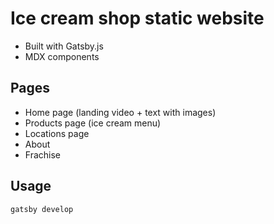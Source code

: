 # Ice cream shop static website

- Built with Gatsby.js
- MDX components

## Pages

- Home page (landing video + text with images)
- Products page (ice cream menu)
- Locations page
- About
- Frachise

## Usage

`gatsby develop`


